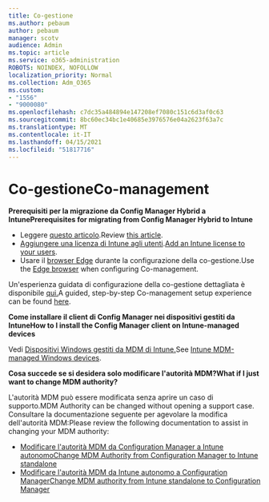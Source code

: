 ```yaml
---
title: Co-gestione
ms.author: pebaum
author: pebaum
manager: scotv
audience: Admin
ms.topic: article
ms.service: o365-administration
ROBOTS: NOINDEX, NOFOLLOW
localization_priority: Normal
ms.collection: Adm_O365
ms.custom:
- "1556"
- "9000080"
ms.openlocfilehash: c7dc35a484894e147208ef7080c151c6d3af0c63
ms.sourcegitcommit: 8bc60ec34bc1e40685e3976576e04a2623f63a7c
ms.translationtype: MT
ms.contentlocale: it-IT
ms.lasthandoff: 04/15/2021
ms.locfileid: "51817716"
---
```

# <a name="co-management"></a><span data-ttu-id="4db59-102">Co-gestione</span><span class="sxs-lookup"><span data-stu-id="4db59-102">Co-management</span></span>

<span data-ttu-id="4db59-103">**Prerequisiti per la migrazione da Config Manager Hybrid a Intune**</span><span class="sxs-lookup"><span data-stu-id="4db59-103">**Prerequisites for migrating from Config Manager Hybrid to Intune**</span></span>

- <span data-ttu-id="4db59-104">Leggere [questo articolo](https://docs.microsoft.com/mem/configmgr/mdm/understand/what-happened-to-hybrid).</span><span class="sxs-lookup"><span data-stu-id="4db59-104">Review [this article](https://docs.microsoft.com/mem/configmgr/mdm/understand/what-happened-to-hybrid).</span></span>
- <span data-ttu-id="4db59-105">[Aggiungere una licenza di Intune agli utenti](https://docs.microsoft.com/mem/intune/fundamentals/licenses-assign).</span><span class="sxs-lookup"><span data-stu-id="4db59-105">[Add an Intune license to your users](https://docs.microsoft.com/mem/intune/fundamentals/licenses-assign).</span></span>
- <span data-ttu-id="4db59-106">Usare il [browser Edge](https://www.microsoft.com/edge) durante la configurazione della co-gestione.</span><span class="sxs-lookup"><span data-stu-id="4db59-106">Use the [Edge browser](https://www.microsoft.com/edge) when configuring Co-management.</span></span>

<span data-ttu-id="4db59-107">Un'esperienza guidata di configurazione della co-gestione dettagliata è disponibile [qui.](https://admin.microsoft.com/AdminPortal/Home?#/modernonboarding/comanagesetupguide)</span><span class="sxs-lookup"><span data-stu-id="4db59-107">A guided, step-by-step Co-management setup experience can be found [here](https://admin.microsoft.com/AdminPortal/Home?#/modernonboarding/comanagesetupguide).</span></span>

<span data-ttu-id="4db59-108">**Come installare il client di Config Manager nei dispositivi gestiti da Intune**</span><span class="sxs-lookup"><span data-stu-id="4db59-108">**How to I install the Config Manager client on Intune-managed devices**</span></span>

<span data-ttu-id="4db59-109">Vedi [Dispositivi Windows gestiti da MDM di Intune.](https://docs.microsoft.com/mem/configmgr/core/clients/deploy/deploy-clients-to-windows-computers#bkmk_mdm)</span><span class="sxs-lookup"><span data-stu-id="4db59-109">See [Intune MDM-managed Windows devices](https://docs.microsoft.com/mem/configmgr/core/clients/deploy/deploy-clients-to-windows-computers#bkmk_mdm).</span></span>

<span data-ttu-id="4db59-110">**Cosa succede se si desidera solo modificare l'autorità MDM?**</span><span class="sxs-lookup"><span data-stu-id="4db59-110">**What if I just want to change MDM authority?**</span></span>

<span data-ttu-id="4db59-111">L'autorità MDM può essere modificata senza aprire un caso di supporto.</span><span class="sxs-lookup"><span data-stu-id="4db59-111">MDM Authority can be changed without opening a support case.</span></span> <span data-ttu-id="4db59-112">Consultare la documentazione seguente per agevolare la modifica dell'autorità MDM:</span><span class="sxs-lookup"><span data-stu-id="4db59-112">Please review the following documentation to assist in changing your MDM authority:</span></span>

- [<span data-ttu-id="4db59-113">Modificare l'autorità MDM da Configuration Manager a Intune autonomo</span><span class="sxs-lookup"><span data-stu-id="4db59-113">Change MDM Authority from Configuration Manager to Intune standalone</span></span>](https://docs.microsoft.com/mem/configmgr/mdm/understand/what-happened-to-hybrid)
- [<span data-ttu-id="4db59-114">Modificare l'autorità MDM da Intune autonomo a Configuration Manager</span><span class="sxs-lookup"><span data-stu-id="4db59-114">Change MDM authority from Intune standalone to Configuration Manager</span></span>](https://docs.microsoft.com/mem/configmgr/mdm/understand/what-happened-to-hybrid)
